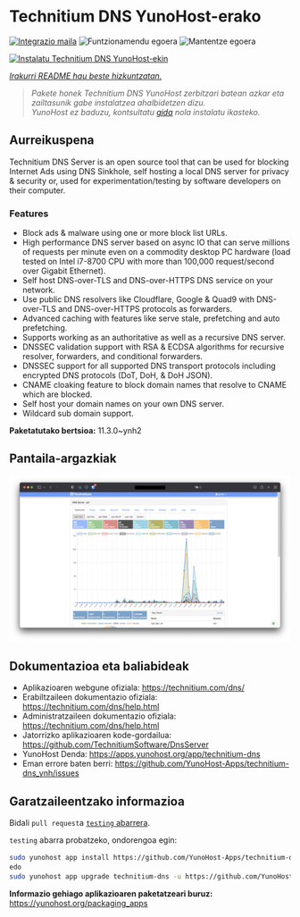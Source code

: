 <!--
Ohart ongi: README hau automatikoki sortu da <https://github.com/YunoHost/apps/tree/master/tools/readme_generator>ri esker
EZ editatu eskuz.
-->

# Technitium DNS YunoHost-erako

[![Integrazio maila](https://dash.yunohost.org/integration/technitium-dns.svg)](https://dash.yunohost.org/appci/app/technitium-dns) ![Funtzionamendu egoera](https://ci-apps.yunohost.org/ci/badges/technitium-dns.status.svg) ![Mantentze egoera](https://ci-apps.yunohost.org/ci/badges/technitium-dns.maintain.svg)

[![Instalatu Technitium DNS YunoHost-ekin](https://install-app.yunohost.org/install-with-yunohost.svg)](https://install-app.yunohost.org/?app=technitium-dns)

*[Irakurri README hau beste hizkuntzatan.](./ALL_README.md)*

> *Pakete honek Technitium DNS YunoHost zerbitzari batean azkar eta zailtasunik gabe instalatzea ahalbidetzen dizu.*  
> *YunoHost ez baduzu, kontsultatu [gida](https://yunohost.org/install) nola instalatu ikasteko.*

## Aurreikuspena

Technitium DNS Server is an open source tool that can be used for blocking Internet Ads using DNS Sinkhole, self hosting a local DNS server for privacy & security or, used for experimentation/testing by software developers on their computer.

### Features

- Block ads & malware using one or more block list URLs.
- High performance DNS server based on async IO that can serve millions of requests per minute even on a commodity desktop PC hardware (load tested on Intel i7-8700 CPU with more than 100,000 request/second over Gigabit Ethernet).
- Self host DNS-over-TLS and DNS-over-HTTPS DNS service on your network.
- Use public DNS resolvers like Cloudflare, Google & Quad9 with DNS-over-TLS and DNS-over-HTTPS protocols as forwarders.
- Advanced caching with features like serve stale, prefetching and auto prefetching.
- Supports working as an authoritative as well as a recursive DNS server.
- DNSSEC validation support with RSA & ECDSA algorithms for recursive resolver, forwarders, and conditional forwarders.
- DNSSEC support for all supported DNS transport protocols including encrypted DNS protocols (DoT, DoH, & DoH JSON).
- CNAME cloaking feature to block domain names that resolve to CNAME which are blocked.
- Self host your domain names on your own DNS server.
- Wildcard sub domain support.


**Paketatutako bertsioa:** 11.3.0~ynh2

## Pantaila-argazkiak

![Technitium DNS(r)en pantaila-argazkia](./doc/screenshots/example.jpg)

## Dokumentazioa eta baliabideak

- Aplikazioaren webgune ofiziala: <https://technitium.com/dns/>
- Erabiltzaileen dokumentazio ofiziala: <https://technitium.com/dns/help.html>
- Administratzaileen dokumentazio ofiziala: <https://technitium.com/dns/help.html>
- Jatorrizko aplikazioaren kode-gordailua: <https://github.com/TechnitiumSoftware/DnsServer>
- YunoHost Denda: <https://apps.yunohost.org/app/technitium-dns>
- Eman errore baten berri: <https://github.com/YunoHost-Apps/technitium-dns_ynh/issues>

## Garatzaileentzako informazioa

Bidali `pull request`a [`testing` abarrera](https://github.com/YunoHost-Apps/technitium-dns_ynh/tree/testing).

`testing` abarra probatzeko, ondorengoa egin:

```bash
sudo yunohost app install https://github.com/YunoHost-Apps/technitium-dns_ynh/tree/testing --debug
edo
sudo yunohost app upgrade technitium-dns -u https://github.com/YunoHost-Apps/technitium-dns_ynh/tree/testing --debug
```

**Informazio gehiago aplikazioaren paketatzeari buruz:** <https://yunohost.org/packaging_apps>
